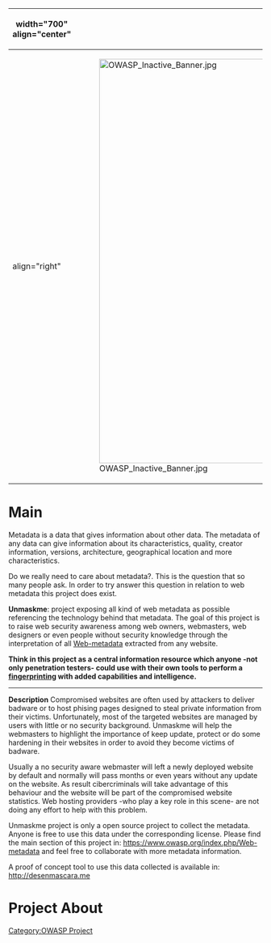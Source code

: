 <table>
<thead>
<tr class="header">
<th><p>width="700" align="center"</p></th>
<th><p><br />
</p></th>
<th><p>width="500" align="center"</p></th>
<th><p><br />
</p></th>
</tr>
</thead>
<tbody>
<tr class="odd">
<td><p>align="right"</p></td>
<td><figure>
<img src="OWASP_Inactive_Banner.jpg" title="OWASP_Inactive_Banner.jpg" alt="OWASP_Inactive_Banner.jpg" width="800" /><figcaption>OWASP_Inactive_Banner.jpg</figcaption>
</figure></td>
<td><p>align="right"</p></td>
<td></td>
</tr>
</tbody>
</table>

# Main

Metadata is a data that gives information about other data. The metadata
of any data can give information about its characteristics, quality,
creator information, versions, architecture, geographical location and
more characteristics.

Do we really need to care about metadata?. This is the question that so
many people ask. In order to try answer this question in relation to web
metadata this project does exist.

**Unmaskme**: project exposing all kind of web metadata as possible
referencing the technology behind that metadata. The goal of this
project is to raise web security awareness among web owners, webmasters,
web designers or even people without security knowledge through the
interpretation of all [Web-metadata](Web-metadata "wikilink") extracted
from any website.

**Think in this project as a central information resource which anyone
-not only penetration testers- could use with their own tools to perform
a
[fingerprinting](https://www.owasp.org/index.php/Testing_for_Web_Application_Fingerprint_\(OWASP-IG-004\))
with added capabilities and intelligence.**

-----

**Description** Compromised websites are often used by attackers to
deliver badware or to host phising pages designed to steal private
information from their victims. Unfortunately, most of the targeted
websites are managed by users with little or no security background.
Unmaskme will help the webmasters to highlight the importance of keep
update, protect or do some hardening in their websites in order to avoid
they become victims of badware.

Usually a no security aware webmaster will left a newly deployed website
by default and normally will pass months or even years without any
update on the website. As result cibercriminals will take advantage of
this behaviour and the website will be part of the compromised website
statistics. Web hosting providers -who play a key role in this scene-
are not doing any effort to help with this problem.

Unmaskme project is only a open source project to collect the metadata.
Anyone is free to use this data under the corresponding license. Please
find the main section of this project in:
<https://www.owasp.org/index.php/Web-metadata> and feel free to
collaborate with more metadata information.

A proof of concept tool to use this data collected is available in:
<http://desenmascara.me>

# Project About

[Category:OWASP Project](Category:OWASP_Project "wikilink")